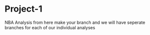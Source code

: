 # Project-1
NBA Analysis
from here make your branch and we will have seperate branches for each of our individual analyses

